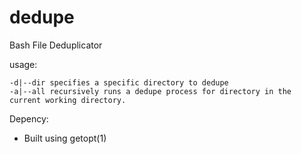 # dedupe
Bash File Deduplicator

usage:

    -d|--dir specifies a specific directory to dedupe
    -a|--all recursively runs a dedupe process for directory in the current working directory.

Depency:

- Built using getopt(1)
